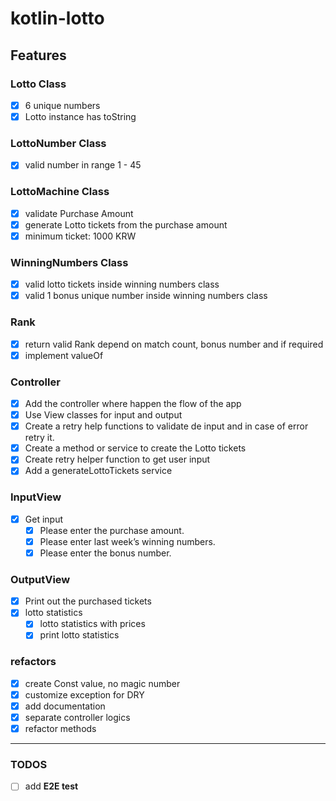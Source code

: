 # kotlin-lotto

## Features

### Lotto Class

- [x] 6 unique numbers
- [x] Lotto instance has toString

### LottoNumber Class

- [x] valid number in range 1 - 45

### LottoMachine Class

- [x] validate Purchase Amount
- [x] generate Lotto tickets from the purchase amount
- [x] minimum ticket: 1000 KRW

### WinningNumbers Class

- [x] valid lotto tickets inside winning numbers class
- [x] valid 1 bonus unique number inside winning numbers class

### Rank

- [x] return valid Rank depend on match count, bonus number and if required
- [x] implement valueOf

### Controller

- [x] Add the controller where happen the flow of the app
- [x] Use View classes for input and output
- [x] Create a retry help functions to validate de input and in case of error retry it.
- [x] Create a method or service to create the Lotto tickets
- [x] Create retry helper function to get user input
- [x] Add a generateLottoTickets service

### InputView

- [x] Get input
    - [x] Please enter the purchase amount.
    - [x] Please enter last week’s winning numbers.
    - [x] Please enter the bonus number.

### OutputView

- [x] Print out the purchased tickets
- [x] lotto statistics
    - [x] lotto statistics with prices
    - [x] print lotto statistics

### refactors

- [x] create Const value, no magic number
- [x] customize exception for DRY
- [x] add documentation
- [x] separate controller logics
- [x] refactor methods

---

### TODOS

- [ ] add **E2E test**
